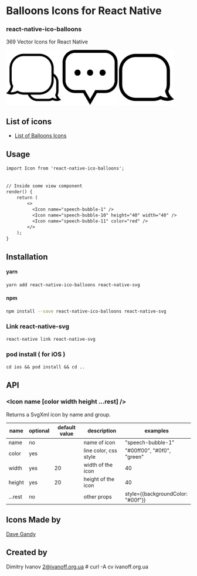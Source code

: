 # Balloons Icons for React Native

### react-native-ico-balloons

369 Vector Icons for React Native

<img src="./static/speech-bubble-1.png" alt="speech-bubble-1" width="150" height="150"> <img src="./static/speech-bubble-10.png" alt="speech-bubble-10" width="150" height="150"> <img src="./static/speech-bubble-11.png" alt="speech-bubble-11" width="150" height="150">

## List of icons

- [List of Balloons Icons](http://ico.simpleness.org/pack/balloons)

## Usage

```
import Icon from 'react-native-ico-balloons';


// Inside some view component
render() {
    return (
        <>
          <Icon name="speech-bubble-1" />
          <Icon name="speech-bubble-10" height="40" width="40" />
          <Icon name="speech-bubble-11" color="red" />
        </>
    );
}

```

## Installation

#### yarn

```bash
yarn add react-native-ico-balloons react-native-svg
```

#### npm

```bash
npm install --save react-native-ico-balloons react-native-svg
```

### Link react-native-svg

```bash
react-native link react-native-svg
```

### pod install ( for iOS )

```
cd ios && pod install && cd ..
```

## API

### <Icon name [color width height ...rest] />

Returns a SvgXml icon by name and group.

 name | optional | default value | description | examples
------|----------|---------------|-------------|---------
name | no |  | name of icon | "speech-bubble-1"
color | yes | | line color, css style | "#00ff00", "#0f0", "green"
width | yes | 20 | width of the icon | 40
height | yes | 20 | height of the icon | 40
...rest | no | | other props | style={{backgroundColor: "#00f"}}

## Icons Made by

[Dave Gandy](https://www.flaticon.com/authors/dave-gandy)

## Created by

Dimitry Ivanov <2@ivanoff.org.ua> # curl -A cv ivanoff.org.ua
